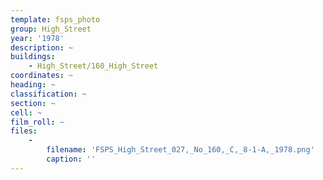 ```yaml
---
template: fsps_photo
group: High_Street
year: '1978'
description: ~
buildings:
    - High_Street/160_High_Street
coordinates: ~
heading: ~
classification: ~
section: ~
cell: ~
film_roll: ~
files:
    -
        filename: 'FSPS_High_Street_027,_No_160,_C,_8-1-A,_1978.png'
        caption: ''
---
```

